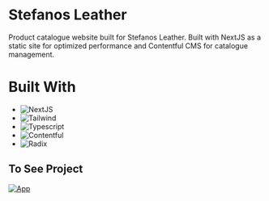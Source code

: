 # Stefanos Leather 

Product catalogue website built for Stefanos Leather. Built with NextJS as a static site for optimized performance and Contentful CMS for catalogue management.



# Built With

- ![NextJS](https://img.shields.io/badge/-Astro-0A1A2F?style=flat&logo=next.JS)
- ![Tailwind](https://img.shields.io/badge/-Tailwind-0A1A2F?style=flat&logo=tailwindCSS)
- ![Typescript](https://img.shields.io/badge/-Tailwind-0A1A2F?style=flat&logo=typeScript)
- ![Contentful](https://img.shields.io/badge/-Tailwind-0A1A2F?style=flat&logo=contentful)
- ![Radix](https://img.shields.io/badge/-Tailwind-0A1A2F?style=flat&logo=radix.ui)


## To See Project

[![App](https://img.shields.io/badge/App-informational?style=for-the-badge&logo=netlify&logoColor=fff&color=23272d)](https://franguerrero.dev/)
